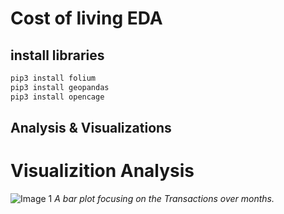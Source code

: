 # Cost of living EDA


## install libraries

```python
pip3 install folium
pip3 install geopandas
pip3 install opencage
```


## Analysis & Visualizations
# Visualizition Analysis


![Image 1](./plots/sales_over_months.png)
*A bar plot focusing on the Transactions over months.*
